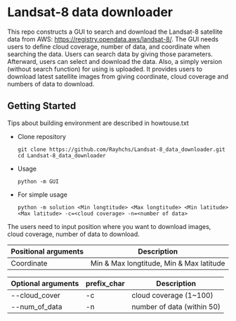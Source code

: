 # Landsat-8 data downloader
This repo constructs a GUI to search and download the Landsat-8 satellite data from AWS: https://registry.opendata.aws/landsat-8/.  The GUI needs users to define cloud coverage, number of data, and coordinate when searching the data. Users can search data by giving those parameters. Afterward, users can select and download the data. Also, a simply version (without search function) for using is uploaded. It provides users to download latest satellite images from giving coordinate, cloud coverage and numbers of data to download.

## Getting Started
Tips about building environment are described in howtouse.txt
* Clone repository

      git clone https://github.com/Rayhchs/Landsat-8_data_downloader.git
      cd Landsat-8_data_downloader
      
* Usage

      python -m GUI
      
 
      
* For simple usage

      python -m solution <Min longtitude> <Max longtitude> <Min latitude> <Max latitude> -c=<cloud coverage> -n=<number of data>
  
 The users need to input position where you want to download images, cloud coverage, number of data to download.
 
 
 | Positional arguments | Description |
 | ------------- | ------------- |
 | Coordinate | Min & Max longtitude, Min & Max latitude |
 
 | Optional arguments | prefix_char | Description |
 | ------------- | ------------- |------------- |
 | --cloud_cover | -c | cloud coverage (1~100) |
 | --num_of_data | -n | number of data (within 50) |

